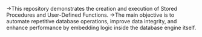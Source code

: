 ->This repository demonstrates the creation and execution of Stored Procedures
  and User-Defined Functions.
->The main objective is to automate repetitive database operations, improve data 
  integrity, and enhance performance by embedding logic inside the database engine 
  itself.
